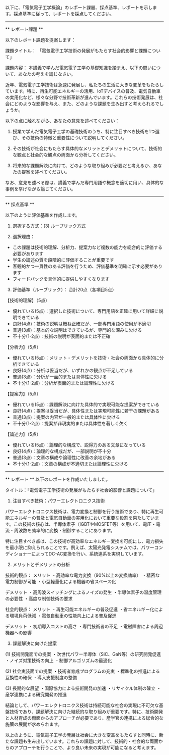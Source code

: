 以下に、「電気電子工学概論」のレポート課題、採点基準、レポートを示します。採点基準に従って、レポートを採点してください。

---------------------------------------
** レポート課題 **

以下のレポート課題を提案します：

課題タイトル：
「電気電子工学技術の発展がもたらす社会的影響と課題について」

課題内容：
本講義で学んだ電気電子工学の基礎知識を踏まえ、以下の問いについて、あなたの考えを論じなさい。

近年、電気電子工学技術は急速に発展し、私たちの生活に大きな変革をもたらしています。特に、再生可能エネルギーの活用、IoTデバイスの普及、電気自動車の実用化など、様々な分野で技術革新が進んでいます。これらの技術発展は、社会にどのような影響を与え、また、どのような課題を生み出すと考えられるでしょうか。

以下の点に触れながら、あなたの意見を述べてください：

1. 授業で学んだ電気電子工学の基礎技術のうち、特に注目すべき技術を1つ選び、その技術の特徴と重要性について説明してください。

2. その技術が社会にもたらす具体的なメリットとデメリットについて、技術的な観点と社会的な観点の両面から分析してください。

3. 将来的な課題解決に向けて、どのような取り組みが必要だと考えるか、あなたの提案を述べてください。

なお、意見を述べる際は、講義で学んだ専門用語や概念を適切に用い、具体的な事例を挙げながら論じてください。

---------------------------------------
** 採点基準 **

以下のように評価基準を作成します。

1. 選択する方式：(3) ルーブリック方式

2. 選択理由：
- この課題は技術的理解、分析力、提案力など複数の能力を総合的に評価する必要があります
- 学生の論述の質を段階的に評価することが重要です
- 客観的かつ一貫性のある評価を行うため、評価基準を明確に示す必要があります
- フィードバックを具体的に提供しやすくなります

3. 評価基準（ルーブリック）：
合計20点（各項目5点）

【技術的理解】（5点）
- 優れている(5点)：選択した技術について、専門用語を正確に用いて詳細に説明できている
- 良好(4点)：技術の説明は概ね正確だが、一部専門用語の使用が不適切
- 普通(3点)：基本的な説明はできているが、専門的な深みに欠ける
- 不十分(1-2点)：技術の説明が表面的または不正確

【分析力】（5点）
- 優れている(5点)：メリット・デメリットを技術・社会の両面から具体的に分析できている
- 良好(4点)：分析は妥当だが、いずれかの観点が不足している
- 普通(3点)：分析が一面的または具体性に欠ける
- 不十分(1-2点)：分析が表面的または論理性に欠ける

【提案力】（5点）
- 優れている(5点)：課題解決に向けた具体的で実現可能な提案ができている
- 良好(4点)：提案は妥当だが、具体性または実現可能性に若干の課題がある
- 普通(3点)：提案の内容が一般的または具体性に欠ける
- 不十分(1-2点)：提案が非現実的または具体性を著しく欠く

【論述力】（5点）
- 優れている(5点)：論理的な構成で、説得力のある文章になっている
- 良好(4点)：論理的な構成だが、一部説明が不十分
- 普通(3点)：文章の構成や論理性に改善の余地がある
- 不十分(1-2点)：文章の構成が不適切または論理性に欠ける

---------------------------------------
** レポート **
以下のレポートを作成いたしました。

タイトル：「電気電子工学技術の発展がもたらす社会的影響と課題について」

1. 注目すべき技術：パワーエレクトロニクス技術

パワーエレクトロニクス技術は、電力変換と制御を行う技術であり、特に再生可能エネルギーの普及と電気自動車の実用化において重要な役割を果たしています。この技術の核心は、半導体素子（IGBTやMOSFET等）を用いて、電圧・電流・周波数を効率的に変換・制御することにあります。

特に注目すべき点は、この技術が高効率なエネルギー変換を可能にし、電力損失を最小限に抑えられることです。例えば、太陽光発電システムでは、パワーコンディショナーによってDC-AC変換を行い、系統連系を実現しています。

2. メリットとデメリットの分析

技術的観点：
メリット
・高効率な電力変換（90%以上の変換効率）
・精密な電力制御が可能
・小型軽量化による機器の省スペース化

デメリット
・高周波スイッチングによるノイズの発生
・半導体素子の温度管理の必要性
・高度な制御技術の要求

社会的観点：
メリット
・再生可能エネルギーの普及促進
・省エネルギー化による環境負荷低減
・電気自動車の性能向上による普及促進

デメリット
・初期導入コストの高さ
・専門技術者の不足
・電磁障害による周辺機器への影響

3. 課題解決に向けた提案

(1) 技術開発面での提案
・次世代パワー半導体（SiC、GaN等）の研究開発促進
・ノイズ対策技術の向上
・制御アルゴリズムの最適化

(2) 社会実装面での提案
・技術者育成プログラムの充実
・標準化の推進による互換性の確保
・導入支援制度の整備

(3) 長期的な展望
・国際協力による技術開発の加速
・リサイクル体制の確立
・産学連携による研究開発の推進

結論として、パワーエレクトロニクス技術は持続可能な社会の実現に不可欠な基盤技術であり、課題解決に向けた継続的な取り組みが重要です。特に、技術開発と人材育成の両面からのアプローチが必要であり、産学官の連携による総合的な施策の展開が求められます。

以上のように、電気電子工学の発展は社会に大きな変革をもたらすと同時に、新たな課題も生み出しています。これらの課題に対して、技術的・社会的な両面からのアプローチを行うことで、より良い未来の実現が可能になると考えます。

